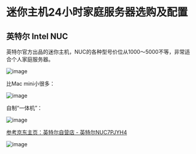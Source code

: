 # 迷你主机24小时家庭服务器选购及配置


## 英特尔 Intel NUC

英特尔官方出品的迷你主机，NUC的各种型号价位从1000～5000不等，非常适合个人家庭服务器。

![image](https://user-images.githubusercontent.com/14041622/50044011-8bbe5580-00b8-11e9-9d1f-91d624318803.png)

比Mac mini小很多：

![image](https://user-images.githubusercontent.com/14041622/50044050-1acb6d80-00b9-11e9-8b2c-6ae40690a924.png)

自制“一体机”：

![image](https://user-images.githubusercontent.com/14041622/50044069-64b45380-00b9-11e9-8132-b39d8b0c5802.png)


[参考京东主页：英特尔自营店 - 英特尔NUC7PJYH4](http://item.jd.com/7618127.html)


![image](https://user-images.githubusercontent.com/14041622/50043988-4b5ed780-00b8-11e9-9f6a-11615420218f.png)
